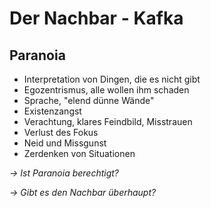 # Der Nachbar - Kafka

## Paranoia

- Interpretation von Dingen, die es nicht gibt
- Egozentrismus, alle wollen ihm schaden
- Sprache, "elend dünne Wände"
- Existenzangst
- Verachtung, klares Feindbild, Misstrauen
- Verlust des Fokus
- Neid und Missgunst
- Zerdenken von Situationen

*$\rightarrow$ Ist Paranoia berechtigt?*

*$\rightarrow$ Gibt es den Nachbar überhaupt?*
